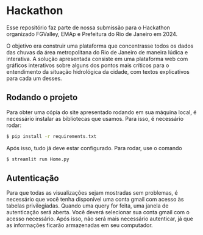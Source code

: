 # Hackathon

Esse repositório faz parte de nossa submissão para o Hackathon organizado FGValley, EMAp e Prefeitura do Rio de Janeiro em 2024. 

O objetivo era construir uma plataforma que concentrasse todos os dados das chuvas da área metropolitana do Rio de Janeiro de maneira lúdica e interativa.
A solução apresentada consiste em uma plataforma web com gráficos interativos sobre alguns dos pontos mais críticos para o entendimento da situação hidrológica da cidade, 
com textos explicativos para cada um desses.

## Rodando o projeto

Para obter uma cópia do site apresentado rodando em sua máquina local, é necessário instalar as bibliotecas que usamos. Para isso, é necessário rodar:

```bash
$ pip install -r requirements.txt
```

Após isso, tudo já deve estar configurado. Para rodar, use o comando

```bash
$ streamlit run Home.py
```

## Autenticação

Para que todas as visualizações sejam mostradas sem problemas, é necessário que você tenha disponível uma conta gmail com acesso às tabelas privilegiadas.
Quando uma query for feita, uma janela de autenticação será aberta. Você deverá selecionar sua conta gmail  com o acesso necessário. Após isso, não será mais
necessário autenticar, já que as informações ficarão armazenadas em seu computador.
